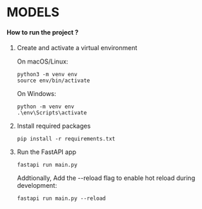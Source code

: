# MODELS

#### How to run the project ?

1. Create and activate a virtual environment

    On macOS/Linux:
    ```
    python3 -m venv env
    source env/bin/activate
    ```

    On Windows:
    ```
    python -m venv env
    .\env\Scripts\activate
    ```

2. Install required packages

    ```
    pip install -r requirements.txt
    ```

3. Run the FastAPI app

    ```
    fastapi run main.py
    ```

    Addtionally, Add the --reload flag to enable hot reload during development:

    ```
    fastapi run main.py --reload
    ```